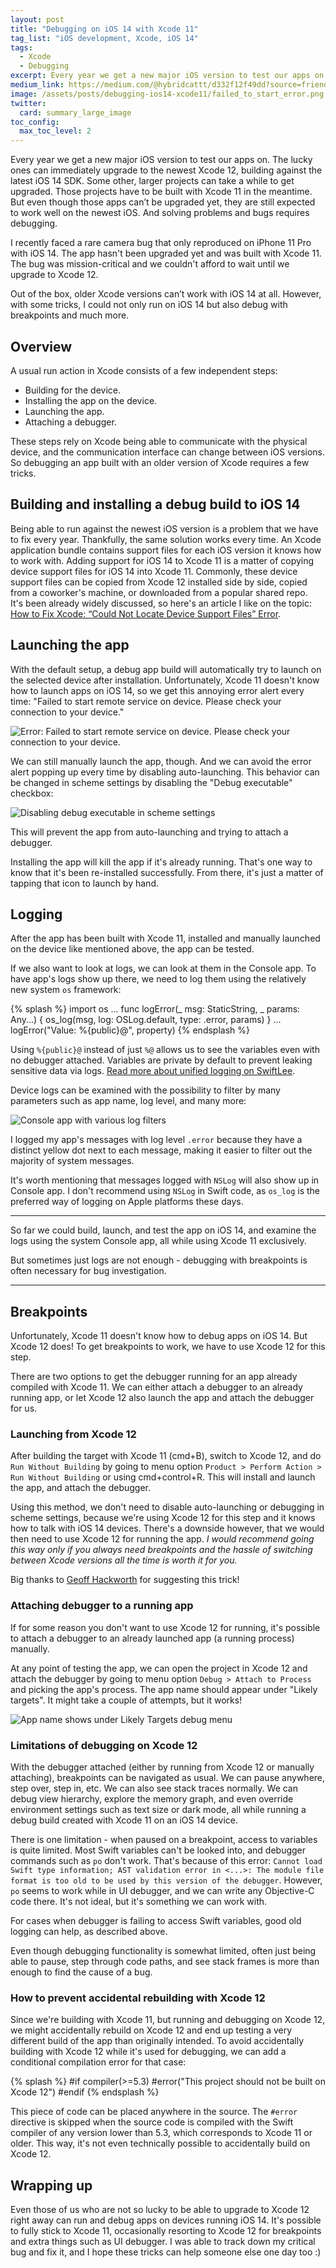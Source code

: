 ```yaml
---
layout: post
title: "Debugging on iOS 14 with Xcode 11"
tag_list: "iOS development, Xcode, iOS 14"
tags: 
  - Xcode
  - Debugging
excerpt: Every year we get a new major iOS version to test our apps on. Some apps can't be upgraded to Xcode 12 right away, but they are still expected to work well on iOS 14. With some tricks, we can not only run on iOS 14 but also debug with breakpoints and much more.
medium_link: https://medium.com/@hybridcattt/d332f12f49dd?source=friends_link&sk=89454bc213ad54dd3fb773f5f19e3057
image: /assets/posts/debugging-ios14-xcode11/failed_to_start_error.png
twitter: 
  card: summary_large_image
toc_config:
  max_toc_level: 2
---
```


Every year we get a new major iOS version to test our apps on. 
The lucky ones can immediately upgrade to the newest Xcode 12, building against the latest iOS 14 SDK. 
Some other, larger projects can take a while to get upgraded. 
Those projects have to be built with Xcode 11 in the meantime. 
But even though those apps can’t be upgraded yet, they are still expected to work well on the newest iOS. And solving problems and bugs requires debugging.

I recently faced a rare camera bug that only reproduced on iPhone 11 Pro with iOS 14. 
The app hasn't been upgraded yet and was built with Xcode 11.
The bug was mission-critical and we couldn't afford to wait until we upgrade to Xcode 12.

Out of the box, older Xcode versions can’t work with iOS 14 at all. However, with some tricks, I could not only run on iOS 14 but also debug with breakpoints and much more.

## Overview

A usual run action in Xcode consists of a few independent steps:
- Building for the device.
- Installing the app on the device.
- Launching the app.
- Attaching a debugger.

These steps rely on Xcode being able to communicate with the physical device, and the communication interface can change between iOS versions.
So debugging an app built with an older version of Xcode requires a few tricks. 

## Building and installing a debug build to iOS 14

Being able to run against the newest iOS version is a problem that we have to fix every year. Thankfully, the same solution works every time.
An Xcode application bundle contains support files for each iOS version it knows how to work with.
Adding support for iOS 14 to Xcode 11 is a matter of copying device support files for iOS 14 into Xcode 11. 
Commonly, these device support files can be copied from Xcode 12 installed side by side, copied from a coworker's machine, 
or downloaded from a popular shared repo.  
It's been already widely discussed, so here's an article I like on the topic: [How to Fix Xcode: “Could Not Locate Device Support Files” Error](https://faizmokhtar.com/posts/how-to-fix-xcode-could-not-locate-device-support-files-error-without-updating-your-xcode/).

## Launching the app

With the default setup, a debug app build will automatically try to launch on the selected device after installation. 
Unfortunately, Xcode 11 doesn't know how to launch apps on iOS 14, so we get this annoying error alert every time: 
"Failed to start remote service on device. Please check your connection to your device."

![Error: Failed to start remote service on device. Please check your connection to your device.](/assets/posts/debugging-ios14-xcode11/failed_to_start_error.png)

We can still manually launch the app, though. 
And we can avoid the error alert popping up every time by disabling auto-launching.
This behavior can be changed in scheme settings by disabling the "Debug executable" checkbox:

![Disabling debug executable in scheme settings](/assets/posts/debugging-ios14-xcode11/scheme_settings_disable_debug.png)

This will prevent the app from auto-launching and trying to attach a debugger.

Installing the app will kill the app if it's already running. That's one way to know that it's been re-installed successfully. 
From there, it's just a matter of tapping that icon to launch by hand.

## Logging 

After the app has been built with Xcode 11, installed and manually launched on the device like mentioned above, the app can be tested.

If we also want to look at logs, we can look at them in the Console app. 
To have app's logs show up there, we need to log them using the relatively new system `os` framework:

{% splash %}
import os
...
func logError(_ msg: StaticString, _ params: Any...) {
    os_log(msg, log: OSLog.default, type: .error, params)
}
...
logError("Value: %{public}@", property)
{% endsplash %}

Using `%{public}@` instead of just `%@` allows us to see the variables even with no debugger attached. 
Variables are private by default to prevent leaking sensitive data via logs.
[Read more about unified logging on SwiftLee](https://www.avanderlee.com/workflow/oslog-unified-logging/).

Device logs can be examined with the possibility to filter by many parameters such as app name, log level, and many more:

![Console app with various log filters](/assets/posts/debugging-ios14-xcode11/console_filters2.png)

I logged my app's messages with log level `.error` because they have a distinct yellow dot next to each message, making it easier to filter out the majority of system messages.

It's worth mentioning that messages logged with `NSLog` will also show up in Console app. 
I don't recommend using `NSLog` in Swift code, as `os_log` is the preferred way of logging on Apple platforms these days.

---

So far we could build, launch, and test the app on iOS 14, and examine the logs using the system Console app, all while using Xcode 11 exclusively.

But sometimes just logs are not enough - debugging with breakpoints is often necessary for bug investigation. 

---

## Breakpoints

Unfortunately, Xcode 11 doesn't know how to debug apps on iOS 14. But Xcode 12 does! 
To get breakpoints to work, we have to use Xcode 12 for this step. 

There are two options to get the debugger running for an app already compiled with Xcode 11. 
We can either attach a debugger to an already running app, or let Xcode 12 also launch the app and attach the debugger for us.

### Launching from Xcode 12

After building the target with Xcode 11 (cmd+B), switch to Xcode 12, and do `Run Without Building`
by going to menu option `Product > Perform Action > Run Without Building` or using cmd+control+R.
This will install and launch the app, and attach the debugger. 

Using this method, we don't need to disable auto-launching or debugging in scheme settings, 
because we're using Xcode 12 for this step and it knows how to talk with iOS 14 devices. 
There's a downside however, that we would then need to use Xcode 12 for running the app. 
_I would recommend going this way only if you always need breakpoints and the hassle of switching between Xcode versions all the time is worth it for you._

Big thanks to [Geoff Hackworth](https://twitter.com/geoffhackworth) for suggesting this trick!

### Attaching debugger to a running app

If for some reason you don't want to use Xcode 12 for running, 
it's possible to attach a debugger to an already launched app (a running process) manually.

At any point of testing the app, we can open the project in Xcode 12 and attach the debugger 
by going to menu option `Debug > Attach to Process` and picking the app's process.
The app name should appear under "Likely targets". It might take a couple of attempts, but it works!

![App name shows under Likely Targets debug menu](/assets/posts/debugging-ios14-xcode11/debugger_likely_targets.png)

### Limitations of debugging on Xcode 12

With the debugger attached (either by running from Xcode 12 or manually attaching), breakpoints can be navigated as usual. 
We can pause anywhere, step over, step in, etc. We can also see stack traces normally.
We can debug view hierarchy, explore the memory graph, and even override environment settings such as text size or dark mode, 
all while running a debug build created with Xcode 11 on an iOS 14 device.

There is one limitation - when paused on a breakpoint, access to variables is quite limited. 
Most Swift variables can't be looked into, and debugger commands such as `po` don't work. 
That's because of this error: `Cannot load Swift type information; AST validation error in <...>: The module file format is too old to be used by this version of the debugger`.
However, `po` seems to work while in UI debugger, and we can write any Objective-C code there. It's not ideal, but it's something we can work with. 

For cases when debugger is failing to access Swift variables, good old logging can help, as described above. 

Even though debugging functionality is somewhat limited, often just being able to pause, step through code paths, and see stack frames is more than enough to find the cause of a bug.

### How to prevent accidental rebuilding with Xcode 12

Since we're building with Xcode 11, but running and debugging on Xcode 12, we might accidentally rebuild on Xcode 12 and end up testing a very different build of the app than originally intended. 
To avoid accidentally building with Xcode 12 while it's used for debugging, we can add a conditional compilation error for that case: 

{% splash %}
#if compiler(>=5.3)
#error("This project should not be built on Xcode 12")
#endif
{% endsplash %}

This piece of code can be placed anywhere in the source. The `#error` directive is skipped when the source code is compiled with the Swift compiler of any version lower than 5.3, which corresponds to Xcode 11 or older.
This way, it's not even technically possible to accidentally build on Xcode 12.  

## Wrapping up

Even those of us who are not so lucky to be able to upgrade to Xcode 12 right away can run and debug apps on devices running iOS 14. 
It's possible to fully stick to Xcode 11, occasionally resorting to Xcode 12 for breakpoints and extra things such as UI debugger. 
I was able to track down my critical bug and fix it, and I hope these tricks can help someone else one day too :)
